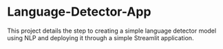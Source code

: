 # Language-Detector-App
This project details the step to creating a simple language detector model using NLP and deploying it through a simple Streamlit application.
